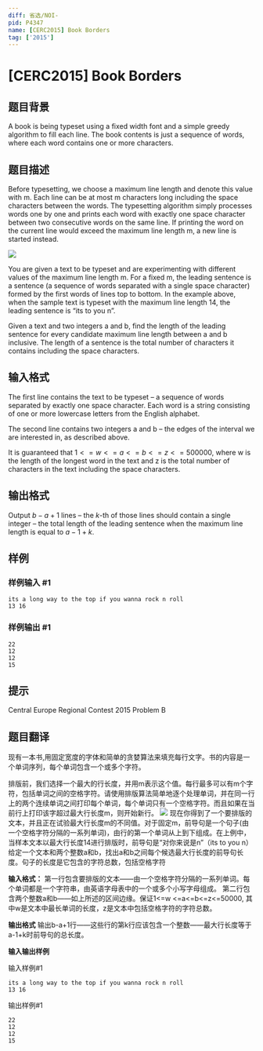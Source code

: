 ```yaml
---
diff: 省选/NOI-
pid: P4347
name: [CERC2015] Book Borders
tag: ['2015']
---
```

# [CERC2015] Book Borders
## 题目背景

A book is being typeset using a fixed width font and a simple greedy algorithm to fill each line. The
book contents is just a sequence of words, where each word contains one or more characters.
## 题目描述

Before typesetting, we choose a maximum line length and denote this value with m. Each line can be at most m characters long including the space characters between the words. The typesetting algorithm simply processes words one by one and prints each word with exactly one space character between two consecutive words on the same line. If printing the word on the current line would exceed the maximum line length m, a new line is started instead.

![](https://cdn.luogu.com.cn/upload/pic/16228.png)

You are given a text to be typeset and are experimenting with different values of the maximum line length m. For a fixed m, the leading sentence is a sentence (a sequence of words separated with a single space character) formed by the first words of lines top to bottom. In the example above, when the sample text is typeset with the maximum line length 14, the leading sentence is “its to you n”.

Given a text and two integers a and b, find the length of the leading sentence for every candidate maximum line length between a and b inclusive. The length of a sentence is the total number of characters it contains including the space characters.
## 输入格式

The first line contains the text to be typeset – a sequence of words separated by exactly one space character. Each word is a string consisting of one or more lowercase letters from the English alphabet.

The second line contains two integers a and b – the edges of the interval we are interested in, as described above.

It is guaranteed that $1<=w<=a<=b<=z<=500 000$, where w is the length of the longest word in the text and z is the total number of characters in the text including the space characters.
## 输出格式

Output $b - a + 1$ lines – the $k$-th of those lines should contain a single integer – the total length of the leading sentence when the maximum line length is equal to $a - 1 + k$.
## 样例

### 样例输入 #1
```
its a long way to the top if you wanna rock n roll
13 16
```
### 样例输出 #1
```
22
12
12
15
```
## 提示

Central Europe Regional Contest 2015
Problem B
## 题目翻译


现有一本书,用固定宽度的字体和简单的贪婪算法来填充每行文字。书的内容是一个单词序列，每个单词包含一个或多个字符。

排版前，我们选择一个最大的行长度，并用m表示这个值。每行最多可以有m个字符，包括单词之间的空格字符。请使用排版算法简单地逐个处理单词，并在同一行上的两个连续单词之间打印每个单词，每个单词只有一个空格字符。而且如果在当前行上打印该字超过最大行长度m，则开始新行。
![](https://cdn.luogu.org/upload/pic/16228.png)
现在你得到了一个要排版的文本，并且正在试验最大行长度m的不同值。对于固定m，前导句是一个句子(由一个空格字符分隔的一系列单词)，由行的第一个单词从上到下组成。在上例中，当样本文本以最大行长度14进行排版时，前导句是“对你来说是n”（its to you n）
给定一个文本和两个整数a和b，找出a和b之间每个候选最大行长度的前导句长度。句子的长度是它包含的字符总数，包括空格字符

**输入格式：**
第一行包含要排版的文本——由一个空格字符分隔的一系列单词。每个单词都是一个字符串，由英语字母表中的一个或多个小写字母组成。 第二行包含两个整数a和b——如上所述的区间边缘。保证1<=w <=a<=b<=z<=50000,
其中w是文本中最长单词的长度，z是文本中包括空格字符的字符总数。

**输出格式**
输出b-a+1行——这些行的第k行应该包含一个整数——最大行长度等于a-1+k时前导句的总长度。

**输入输出样例**

输入样例#1
```
its a long way to the top if you wanna rock n roll
13 16
```
输出样例#1
```
22
12
12
15
```

